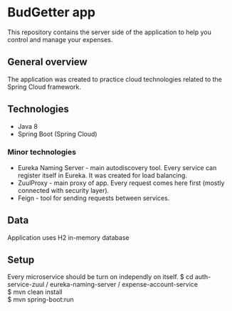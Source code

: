 # BudGetter app
This repository contains the server side of the application to help you control and manage your expenses.  

## General overview
The application was created to practice cloud technologies related to the Spring Cloud framework.  

## Technologies
* Java 8
* Spring Boot (Spring Cloud)

### Minor technologies
* Eureka Naming Server - main autodiscovery tool. Every service can register itself in Eureka. It was created for load balancing.  
* ZuulProxy - main proxy of app. Every request comes here first (mostly connected with security layer).  
* Feign - tool for sending requests between services.  

## Data
Application uses H2 in-memory database 

## Setup
Every microservice should be turn on independly on itself.
$ cd auth-service-zuul / eureka-naming-server / expense-account-service  
$ mvn clean install  
$ mvn spring-boot:run  
